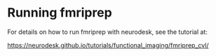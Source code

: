 # Running fmriprep

For details on how to run fmriprep with neurodesk, see the tutorial at: <p>

https://neurodesk.github.io/tutorials/functional_imaging/fmriprep_cvl/